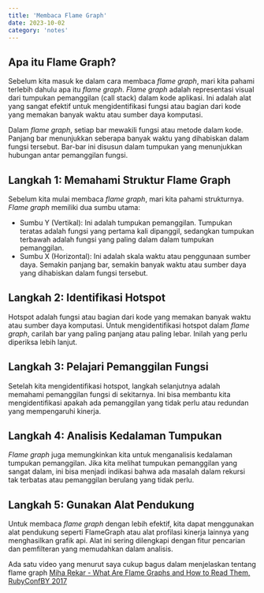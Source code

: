 ```yaml
---
title: 'Membaca Flame Graph'
date: 2023-10-02
category: 'notes'
---
```


## Apa itu Flame Graph?

Sebelum kita masuk ke dalam cara membaca _flame graph_, mari kita pahami terlebih dahulu apa itu _flame graph_. _Flame graph_ adalah representasi visual dari tumpukan pemanggilan (call stack) dalam kode aplikasi. Ini adalah alat yang sangat efektif untuk mengidentifikasi fungsi atau bagian dari kode yang memakan banyak waktu atau sumber daya komputasi.

Dalam _flame graph_, setiap bar mewakili fungsi atau metode dalam kode. Panjang bar menunjukkan seberapa banyak waktu yang dihabiskan dalam fungsi tersebut. Bar-bar ini disusun dalam tumpukan yang menunjukkan hubungan antar pemanggilan fungsi.

## Langkah 1: Memahami Struktur Flame Graph

Sebelum kita mulai membaca _flame graph_, mari kita pahami strukturnya. _Flame graph_ memiliki dua sumbu utama:

- Sumbu Y (Vertikal): Ini adalah tumpukan pemanggilan. Tumpukan teratas adalah fungsi yang pertama kali dipanggil, sedangkan tumpukan terbawah adalah fungsi yang paling dalam dalam tumpukan pemanggilan.
- Sumbu X (Horizontal): Ini adalah skala waktu atau penggunaan sumber daya. Semakin panjang bar, semakin banyak waktu atau sumber daya yang dihabiskan dalam fungsi tersebut.

## Langkah 2: Identifikasi Hotspot

Hotspot adalah fungsi atau bagian dari kode yang memakan banyak waktu atau sumber daya komputasi. Untuk mengidentifikasi hotspot dalam _flame graph_, carilah bar yang paling panjang atau paling lebar. Inilah yang perlu diperiksa lebih lanjut.

## Langkah 3: Pelajari Pemanggilan Fungsi

Setelah kita mengidentifikasi hotspot, langkah selanjutnya adalah memahami pemanggilan fungsi di sekitarnya. Ini bisa membantu kita mengidentifikasi apakah ada pemanggilan yang tidak perlu atau redundan yang mempengaruhi kinerja.

## Langkah 4: Analisis Kedalaman Tumpukan

_Flame graph_ juga memungkinkan kita untuk menganalisis kedalaman tumpukan pemanggilan. Jika kita melihat tumpukan pemanggilan yang sangat dalam, ini bisa menjadi indikasi bahwa ada masalah dalam rekursi tak terbatas atau pemanggilan berulang yang tidak perlu.

## Langkah 5: Gunakan Alat Pendukung

Untuk membaca _flame graph_ dengan lebih efektif, kita dapat menggunakan alat pendukung seperti FlameGraph atau alat profilasi kinerja lainnya yang menghasilkan grafik api. Alat ini sering dilengkapi dengan fitur pencarian dan pemfilteran yang memudahkan dalam analisis.

Ada satu video yang menurut saya cukup bagus dalam menjelaskan tentang flame graph [Miha Rekar - What Are Flame Graphs and How to Read Them, RubyConfBY 2017](https://www.youtube.com/watch?v=6uKZXIwd6M0&pp=ygULZmxhbWUgZ3JhcGg%3D)